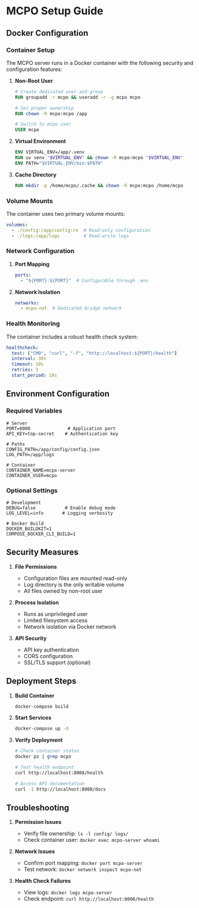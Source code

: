 # MCPO Setup Guide

## Docker Configuration

### Container Setup

The MCPO server runs in a Docker container with the following security and configuration features:

1. **Non-Root User**
   ```dockerfile
   # Create dedicated user and group
   RUN groupadd -r mcpo && useradd -r -g mcpo mcpo
   
   # Set proper ownership
   RUN chown -R mcpo:mcpo /app
   
   # Switch to mcpo user
   USER mcpo
   ```

2. **Virtual Environment**
   ```dockerfile
   ENV VIRTUAL_ENV=/app/.venv
   RUN uv venv "$VIRTUAL_ENV" && chown -R mcpo:mcpo "$VIRTUAL_ENV"
   ENV PATH="$VIRTUAL_ENV/bin:$PATH"
   ```

3. **Cache Directory**
   ```dockerfile
   RUN mkdir -p /home/mcpo/.cache && chown -R mcpo:mcpo /home/mcpo
   ```

### Volume Mounts

The container uses two primary volume mounts:
```yaml
volumes:
  - ./config:/app/config:ro  # Read-only configuration
  - ./logs:/app/logs         # Read-write logs
```

### Network Configuration

1. **Port Mapping**
   ```yaml
   ports:
     - "${PORT}:${PORT}"  # Configurable through .env
   ```

2. **Network Isolation**
   ```yaml
   networks:
     - mcpo-net  # Dedicated bridge network
   ```

### Health Monitoring

The container includes a robust health check system:
```yaml
healthcheck:
  test: ["CMD", "curl", "-f", "http://localhost:${PORT}/health"]
  interval: 30s
  timeout: 10s
  retries: 3
  start_period: 10s
```

## Environment Configuration

### Required Variables

```env
# Server
PORT=8000              # Application port
API_KEY=top-secret    # Authentication key

# Paths
CONFIG_PATH=/app/config/config.json
LOG_PATH=/app/logs

# Container
CONTAINER_NAME=mcpo-server
CONTAINER_USER=mcpo
```

### Optional Settings

```env
# Development
DEBUG=false           # Enable debug mode
LOG_LEVEL=info       # Logging verbosity

# Docker Build
DOCKER_BUILDKIT=1
COMPOSE_DOCKER_CLI_BUILD=1
```

## Security Measures

1. **File Permissions**
   - Configuration files are mounted read-only
   - Log directory is the only writable volume
   - All files owned by non-root user

2. **Process Isolation**
   - Runs as unprivileged user
   - Limited filesystem access
   - Network isolation via Docker network

3. **API Security**
   - API key authentication
   - CORS configuration
   - SSL/TLS support (optional)

## Deployment Steps

1. **Build Container**
   ```bash
   docker-compose build
   ```

2. **Start Services**
   ```bash
   docker-compose up -d
   ```

3. **Verify Deployment**
   ```bash
   # Check container status
   docker ps | grep mcpo
   
   # Test health endpoint
   curl http://localhost:8000/health
   
   # Access API documentation
   curl -I http://localhost:8000/docs
   ```

## Troubleshooting

1. **Permission Issues**
   - Verify file ownership: `ls -l config/ logs/`
   - Check container user: `docker exec mcpo-server whoami`

2. **Network Issues**
   - Confirm port mapping: `docker port mcpo-server`
   - Test network: `docker network inspect mcpo-net`

3. **Health Check Failures**
   - View logs: `docker logs mcpo-server`
   - Check endpoint: `curl http://localhost:8000/health`
